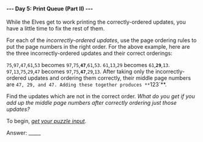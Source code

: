#### --- Day 5: Print Queue (Part II) ---


While the Elves get to work printing the correctly-ordered updates, you have a little time to fix the rest of them.

For each of the *incorrectly-ordered updates*, use the page ordering rules to put the page numbers in the right order. For the above example, here are the three incorrectly-ordered updates and their correct orderings:

`75`,`97`,`47`,`61`,`53` becomes `97`,`75`,**`47`**,`61`,`53`.
`61`,`13`,`29` becomes `61`,**`29`**,`13`.
`97`,`13`,`75`,`29`,`47` becomes `97`,`75`,**`47`**,`29`,`13`.
After taking only the incorrectly-ordered updates and ordering them correctly, their middle page numbers are `47, 29, and 47. Adding these together produces **`123`**.

Find the updates which are not in the correct order. *What do you get if you add up the middle page numbers after correctly ordering just those updates?*

To begin, [*get your puzzle input*](input_queue_2.txt).

Answer: _____